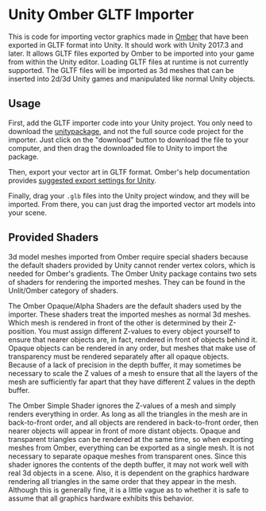 # Unity Omber GLTF Importer

This is code for importing vector graphics made in [Omber](https://www.wobastic.com/omber/) that have been exported in GLTF format into Unity. It should work with Unity 2017.3 and later. It allows GLTF files exported by Omber to be imported into your game from within the Unity editor. Loading GLTF files at runtime is not currently supported. The GLTF files will be imported as 3d meshes that can be inserted into 2d/3d Unity games and manipulated like normal Unity objects.

## Usage

First, add the GLTF importer code into your Unity project. You only need to download the [unitypackage](https://github.com/my2iu/UnityOmberGltfImporter/blob/master/UnityOmberGltfImporter.unitypackage), and not the full source code project for the importer. Just click on the "download" button to download the file to your computer, and then drag the downloaded file to Unity to import the package.

Then, export your vector art in GLTF format. Omber's help documentation provides [suggested export settings for Unity](https://www.wobastic.com/omber/help/gltf.html).

Finally, drag your `.glb` files into the Unity project window, and they will be imported. From there, you can just drag the imported vector art models into your scene.

## Provided Shaders

3d model meshes imported from Omber require special shaders because the default shaders provided by Unity cannot render vertex colors, which is needed for Omber's gradients. The Omber Unity package contains two sets of shaders for rendering the imported meshes. They can be found in the Unlit/Omber category of shaders.

The Omber Opaque/Alpha Shaders are the default shaders used by the importer. These shaders treat the imported meshes as normal 3d meshes. Which mesh is rendered in front of the other is determined by their Z-position. You must assign different Z-values to every object yourself to ensure that nearer objects are, in fact, rendered in front of objects behind it. Opaque objects can be rendered in any order, but meshes that make use of transparency must be rendered separately after all opaque objects. Because of a lack of precision in the depth buffer, it may sometimes be necessary to scale the Z values of a mesh to ensure that all the layers of the mesh are sufficiently far apart that they have different Z values in the depth buffer.

The Omber Simple Shader ignores the Z-values of a mesh and simply renders everything in order. As long as all the triangles in the mesh are in back-to-front order, and all objects are rendered in back-to-front order, then nearer objects will appear in front of more distant objects. Opaque and transparent triangles can be rendered at the same time, so when exporting meshes from Omber, everything can be exported as a single mesh. It is not necessary to separate opaque meshes from transparent ones. Since this shader ignores the contents of the depth buffer, it may not work well with real 3d objects in a scene. Also, it is dependent on the graphics hardware rendering all triangles in the same order that they appear in the mesh. Although this is generally fine, it is a little vague as to whether it is safe to assume that all graphics hardware exhibits this behavior.
